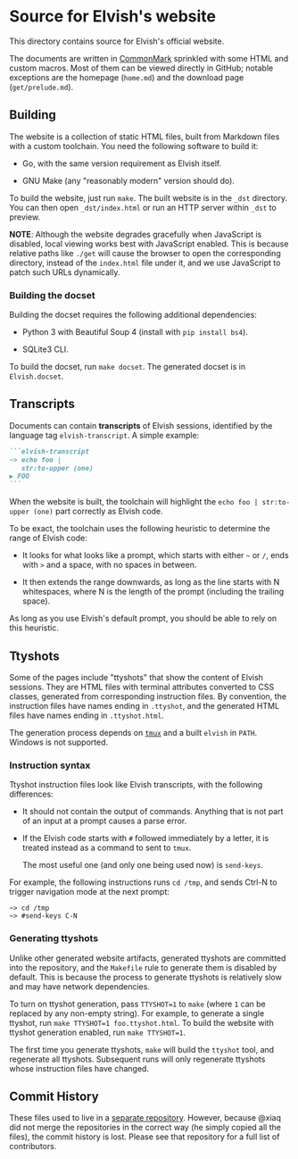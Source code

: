 # Source for Elvish's website

This directory contains source for Elvish's official website.

The documents are written in [CommonMark](https://commonmark.org) sprinkled with
some HTML and custom macros. Most of them can be viewed directly in GitHub;
notable exceptions are the homepage (`home.md`) and the download page
(`get/prelude.md`).

## Building

The website is a collection of static HTML files, built from Markdown files with
a custom toolchain. You need the following software to build it:

-   Go, with the same version requirement as Elvish itself.

-   GNU Make (any "reasonably modern" version should do).

To build the website, just run `make`. The built website is in the `_dst`
directory. You can then open `_dst/index.html` or run an HTTP server within
`_dst` to preview.

**NOTE**: Although the website degrades gracefully when JavaScript is disabled,
local viewing works best with JavaScript enabled. This is because relative paths
like `./get` will cause the browser to open the corresponding directory, instead
of the `index.html` file under it, and we use JavaScript to patch such URLs
dynamically.

### Building the docset

Building the docset requires the following additional dependencies:

-   Python 3 with Beautiful Soup 4 (install with `pip install bs4`).

-   SQLite3 CLI.

To build the docset, run `make docset`. The generated docset is in
`Elvish.docset`.

## Transcripts

Documents can contain **transcripts** of Elvish sessions, identified by the
language tag `elvish-transcript`. A simple example:

````markdown
```elvish-transcript
~> echo foo |
   str:to-upper (one)
▶ FOO
```
````

When the website is built, the toolchain will highlight the
`echo foo | str:to-upper (one)` part correctly as Elvish code.

To be exact, the toolchain uses the following heuristic to determine the range
of Elvish code:

-   It looks for what looks like a prompt, which starts with either `~` or `/`,
    ends with `>` and a space, with no spaces in between.

-   It then extends the range downwards, as long as the line starts with N
    whitespaces, where N is the length of the prompt (including the trailing
    space).

As long as you use Elvish's default prompt, you should be able to rely on this
heuristic.

## Ttyshots

Some of the pages include "ttyshots" that show the content of Elvish sessions.
They are HTML files with terminal attributes converted to CSS classes, generated
from corresponding instruction files. By convention, the instruction files have
names ending in `.ttyshot`, and the generated HTML files have names ending in
`.ttyshot.html`.

The generation process depends on [`tmux`](https://github.com/tmux/tmux) and a
built `elvish` in `PATH`. Windows is not supported.

### Instruction syntax

Ttyshot instruction files look like Elvish transcripts, with the following
differences:

-   It should not contain the output of commands. Anything that is not part of
    an input at a prompt causes a parse error.

-   If the Elvish code starts with `#` followed immediately by a letter, it is
    treated instead as a command to sent to `tmux`.

    The most useful one (and only one being used now) is `send-keys`.

For example, the following instructions runs `cd /tmp`, and sends Ctrl-N to
trigger navigation mode at the next prompt:

```
~> cd /tmp
~> #send-keys C-N
```

### Generating ttyshots

Unlike other generated website artifacts, generated ttyshots are committed into
the repository, and the `Makefile` rule to generate them is disabled by default.
This is because the process to generate ttyshots is relatively slow and may have
network dependencies.

To turn on ttyshot generation, pass `TTYSHOT=1` to `make` (where `1` can be
replaced by any non-empty string). For example, to generate a single ttyshot,
run `make TTYSHOT=1 foo.ttyshot.html`. To build the website with ttyshot
generation enabled, run `make TTYSHOT=1`.

The first time you generate ttyshots, `make` will build the `ttyshot` tool, and
regenerate all ttyshots. Subsequent runs will only regenerate ttyshots whose
instruction files have changed.

## Commit History

These files used to live in a
[separate repository](https://github.com/elves/elvish.io). However, because
@xiaq did not merge the repositories in the correct way (he simply copied all
the files), the commit history is lost. Please see that repository for a full
list of contributors.
